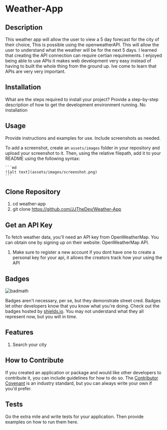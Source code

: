 # Weather-App

## Description

This weather app will allow the user to view a 5 day forecast for the city of their choice, This is possible using the 
openweatherAPI. 
This will allow the user to understand what the weather will be for the next 5 days.
I learned that creating the API connection can require certian requirements. I enjoyed being able to use APIs it makes web development very easy instead of having to built the whole thing from the ground up. Ive come to learn that APIs are very very important. 

## Installation

What are the steps required to install your project? Provide a step-by-step description of how to get the development environment running.
No installation 

## Usage

Provide instructions and examples for use. Include screenshots as needed.

To add a screenshot, create an `assets/images` folder in your repository and upload your screenshot to it. Then, using the relative filepath, add it to your README using the following syntax:

    ```md
    ![alt text](assets/images/screenshot.png)
    ```

## Clone Repository

1. cd weather-app
2. git clone https://github.com/JJTheDev/Weather-App

## Get an API Key
To fetch weather data, you'll need an API key from OpenWeatherMap. You can obtain one by signing up on their website: OpenWeatherMap API.
1. Make sure to register a new account if you dont have one to create a personal key for your api, it allows the creators track how your using the API

## Badges

![badmath](https://img.shields.io/github/languages/top/lernantino/badmath)

Badges aren't necessary, per se, but they demonstrate street cred. Badges let other developers know that you know what you're doing. Check out the badges hosted by [shields.io](https://shields.io/). You may not understand what they all represent now, but you will in time.

## Features

1. Search your city

## How to Contribute

If you created an application or package and would like other developers to contribute it, you can include guidelines for how to do so. The [Contributor Covenant](https://www.contributor-covenant.org/) is an industry standard, but you can always write your own if you'd prefer.

## Tests

Go the extra mile and write tests for your application. Then provide examples on how to run them here.
